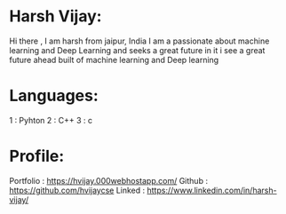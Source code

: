# Harsh Vijay:
Hi there , I am harsh from jaipur, India 
I am a passionate about machine learning and Deep Learning and seeks a great future in it 
i see a great future ahead built of machine learning and Deep learning

# Languages:
1 : Pyhton
2 : C++
3 : c
# Profile:
Portfolio : https://hvijay.000webhostapp.com/
Github    : https://github.com/hvijaycse
Linked    : https://www.linkedin.com/in/harsh-vijay/
